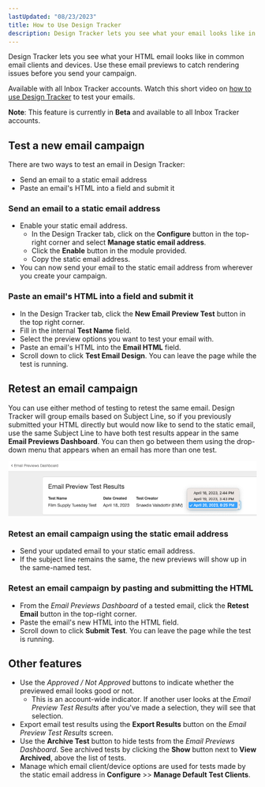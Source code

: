 ```yaml
---
lastUpdated: "08/23/2023"
title: How to Use Design Tracker
description: Design Tracker lets you see what your email looks like in common inboxes and devices. Use this to find rendering issues before you send your email.
---
```


Design Tracker lets you see what your HTML email looks like in common email clients and devices. Use these email previews to catch rendering issues before you send your campaign.

Available with all Inbox Tracker accounts. Watch this short video on [how to use Design Tracker](https://www.veed.io/view/3efe7959-d835-4a00-948c-93e4a0394871?panel=share) to test your emails.

**Note**: This feature is currently in **Beta** and available to all Inbox Tracker accounts. 

## Test a new email campaign

There are two ways to test an email in Design Tracker:
- Send an email to a static email address
- Paste an email's HTML into a field and submit it

### Send an email to a static email address
- Enable your static email address.
	- In the Design Tracker tab, click on the **Configure** button in the top-right corner and select **Manage static email address**.
	- Click the **Enable** button in the module provided. 
	- Copy the static email address.
- You can now send your email to the static email address from wherever you create your campaign.

### Paste an email's HTML into a field and submit it
- In the Design Tracker tab, click the **New Email Preview Test** button in the top right corner.
- Fill in the internal **Test Name** field.
- Select the preview options you want to test your email with.
- Paste an email's HTML into the **Email HTML** field.
- Scroll down to click **Test Email Design**. You can leave the page while the test is running.

## Retest an email campaign
You can use either method of testing to retest the same email. Design Tracker will group emails based on Subject Line, so if you previously submitted your HTML directly but would now like to send to the static email, use the same Subject Line to have both test results appear in the same **Email Previews Dashboard**. You can then go between them using the drop-down menu that appears when an email has more than one test. 

![Retested Email Results drop-down](media/how-to-use-design-tracker/retest-email-results-dropdown.png)

### Retest an email campaign using the static email address
- Send your updated email to your static email address. 
- If the subject line remains the same, the new previews will show up in the same-named test.

### Retest an email campaign by pasting and submitting the HTML
- From the _Email Previews Dashboard_ of a tested email, click the **Retest Email** button in the top-right corner.
- Paste the email's new HTML into the HTML field.
- Scroll down to click **Submit Test**. You can leave the page while the test is running.

## Other features
- Use the _Approved / Not Approved_ buttons to indicate whether the previewed email looks good or not. 
	- This is an account-wide indicator. If another user looks at the _Email Preview Test Results_ after you've made a selection, they will see that selection.
- Export email test results using the **Export Results** button on the _Email Preview Test Results_ screen.
- Use the **Archive Test** button to hide tests from the _Email Previews Dashboard_. See archived tests by clicking the **Show** button next to **View Archived**, above the list of tests.
- Manage which email client/device options are used for tests made by the static email address in **Configure** >> **Manage Default Test Clients**.
